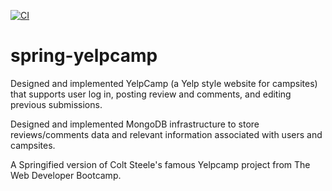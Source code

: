 [![CI](https://github.com/codeghoul/spring-yelpcamp/actions/workflows/ci.yml/badge.svg)](https://github.com/codeghoul/spring-yelpcamp/actions/workflows/ci.yml)

[comment]: <> ([![Quality Gate Status]&#40;https://sonarcloud.io/api/project_badges/measure?project=codeghoul_spring-yelpcamp&metric=alert_status&#41;]&#40;https://sonarcloud.io/dashboard?id=codeghoul_spring-yelpcamp&#41;)

# spring-yelpcamp

Designed and implemented YelpCamp (a Yelp style website for campsites) that supports user log in, posting review and comments, and editing previous submissions.

Designed and implemented MongoDB infrastructure to store reviews/comments data and relevant information associated with users and campsites.

A Springified version of Colt Steele's famous Yelpcamp project from The Web Developer Bootcamp.
